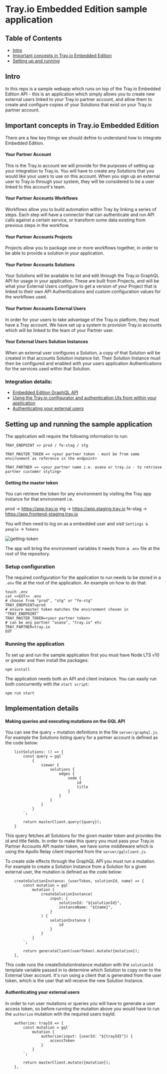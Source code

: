 Tray.io Embedded Edition sample application
=================

## Table of Contents

  * [Intro](#trayio-embedded-edition-sample-application)
  * [Important concepts in Tray.io Embedded Edition](#important-concepts-in-trayio-embedded-edition)
  * [Setting up and running](#setting-up-and-running-the-sample-application)

## Intro
In this repo is a sample webapp which runs on top of the Tray.io Embedded Edition API - this is an application which simply allows you to create new external users linked to your Tray.io partner account, and allow them to create and configure copies of your Solutions that exist on your Tray.io partner account.

## Important concepts in Tray.io Embedded Edition

There are a few key things we should define to understand how to integrate Embedded Edition.

#### Your Partner Account
This is the Tray.io account we will provide for the purposes of setting up your integration to Tray.io. You will have to create any Solutions that you would like your users to use on this account. When you sign up an external user to Tray.io through your system, they will be considered to be a user linked to this account's team.

#### Your Partner Accounts Workflows

Workflows allow you to build automation within Tray by linking a series of steps. Each step will have a connector that can authenticate and run API calls against a certain service, or transform some data existing from previous steps in the workflow.

#### Your Partner Accounts Projects

Projects allow you to package one or more workflows together, in order to be able to provide a solution in your application.

#### Your Partner Accounts Solutions

Your Solutions will be available to list and edit through the Tray.io GraphQL API for usage in your application. These are built from Projects, and will be what your External Users configure to get a version of your Project that is linked to their own API Authentications and custom configuration values for the workflows used.

#### Your Partner Accounts External Users

In order for your users to take advantage of the Tray.io platform, they must have a Tray account. We have set up a system to provision Tray.io accounts which will be linked to the team of your Partner user.

#### Your External Users Solution Instances

When an external user configures a Solution, a copy of that Solution will be created in that accounts Solution instance list. Their Solution Instance must then be configured and enabled with your users application Authentications for the services used within that Solution.

### Integration details:

* [Embedded Edition GraphQL API](https://tray.io/docs/article/partner-api-intro)
* [Using the Tray.io configurator and authentication UIs from within your application](https://tray.io/docs/article/embedded-external-configuration)
* [Authenticating your external users](https://github.com/trayio/embedded-edition-sample-app#authenticating-your-external-users)

## Setting up and running the sample application

The application will require the following information to run:

```
TRAY_ENDPOINT => prod / fe-stag / stg

TRAY_MASTER_TOKEN => <your partner token - must be from same environment as reference in the endpoint>

TRAY_PARTNER => <your partner name i.e. asana or tray.io - to retrieve partner customer styling>
```

#### Getting the master token

 You can retrieve the token for any environment by visiting the Tray app instance for that environment i.e. 
 
 prod -> https://app.tray.io
 stg -> https://app.staging.tray.io
 fe-stag -> https://app.frontend-staging.tray.io

You will then need to log on as a embedded user and visit `Settings & people` -> `Tokens`

![getting-token](https://github.com/trayio/embedded-edition-sample-app/.images/getting-token)

The app will bring the environment variables it needs from a `.env` file at the root of the repository.

### Setup configuration

The required configuration for the application to run needs to be stored in a `.env` file at the root of the application. An example on how to do that:

```
touch .env
cat <<EOT>> .env
# choose from "prod", "stg" or "fe-stg"
TRAY_ENDPOINT=prod
# ensure master token matches the environment chosen in "TRAY_ENDPOINT"
TRAY_MASTER_TOKEN=<your partner token>
# can be any partner "asana", "tray.io" etc 
TRAY_PARTNER=tray.io
EOT
```

### Running the application

To set up and run the sample application first you must have Node LTS v10 or greater and then install the packages:

```
npm install
```

The application needs both an API and client instance. You can easily run both concurrently with the `start script`:

```
npm run start
```

## Implementation details

#### Making queries and executing mutations on the GQL API
You can see the query + mutation definitions in the file `server/graphql.js`. For example the Solutions listing query for a partner account is defined as the code below:
```
    listSolutions: () => {
        const query = gql`
            {
                viewer {
                    solutions {
                        edges {
                            node {
                                id
                                title
                            }
                        }
                    }
                }
            }
        `;

        return masterClient.query({query});
    }
```

This query fetches all Solutions for the given master token and provides the id and title fields. In order to make this query you must pass your Tray.io Partner Accounts API master token, we have some middleware which is using the Apollo Relay client imported from the `server/gqlclient.js`.

To create side effects through the GraphQL API you must run a mutation. For example to create a Solution Instance from a Solution for a given external user, the mutation is defined as the code below:

```
    createSolutionInstance: (userToken, solutionId, name) => {
        const mutation = gql`
            mutation {
                createSolutionInstance(
                    input: {
                        solutionId: "${solutionId}",
                        instanceName: "${name}",
                    }
                ) {
                    solutionInstance {
                        id
                    }
                }
            }
        `;

        return generateClient(userToken).mutate({mutation});
    },
```

This code runs the createSolutionInstance mutation with the `solutionId` template variable passed in to determine which Solution to copy over to the External User account. It's run using a client that is generated from the user token, which is the user that will receive the new Solution Instance.

#### Authenticating your external users

In order to run user mutations or queries you will have to generate a user access token, so before running the mutation above you would have to run the `authorize` mutation with the required users trayId:

```
    authorize: trayId => {
        const mutation = gql`
            mutation {
                authorize(input: {userId: "${trayId}"}) {
                    accessToken
                }
            }
        `;

        return masterClient.mutate({mutation});
    },
```
